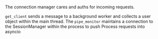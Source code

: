 The connection manager cares and auths for incoming requests.

`get_client` sends a message to a background worker and collects a user object
within the main thread. The `pipe_monitor` maintains a connection to the SessionManager within the process to push Process requests into asyncio
